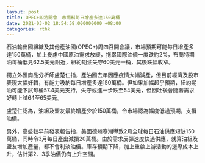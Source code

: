 ```yaml
---
layout: post
title: OPEC+即將開會　市場料每日增產多達150萬桶
date: 2021-03-02 18:54:58.000000000 +08:00
categories: rthk
---
```


石油輸出國組織及其他產油國(OPEC+)周四召開會議，市場預期可能每日增產多達150萬桶，加上憂慮中國原油需求放緩，拖累國際油價一度跌約2%，布蘭特期油每桶低見62.5美元附近，紐約期油失守60美元一桶，其後跌幅收窄。

獨立外匯商品分析師盧楚仁指，產油國去年因應疫情大幅減產，但目前經濟及股市表現大幅好轉，有能力吸納每日增產多達150萬桶。但如果加幅超乎預期，紐約期油可能下試每桶57.4美元支持，失守或進一步跌至54美元，但回吐後會隨著需求好轉上試64至65美元。

盧楚仁認為，油組及盟友最終增產少於150萬桶，令市場認為幅度低過預期，支撐油價。

另外，高盛較早前發表報告指，美國德州寒潮導致2月全球每日石油供應短缺150萬桶，同時令3月每日產出減損20萬桶。由於需求反彈速度快過供應，就算油組及盟友增加產量，都不會利淡油價。庫存預期下降，加上重啟上游活動的邊際成本上升，估計第2、3季油價仍有上升空間。
